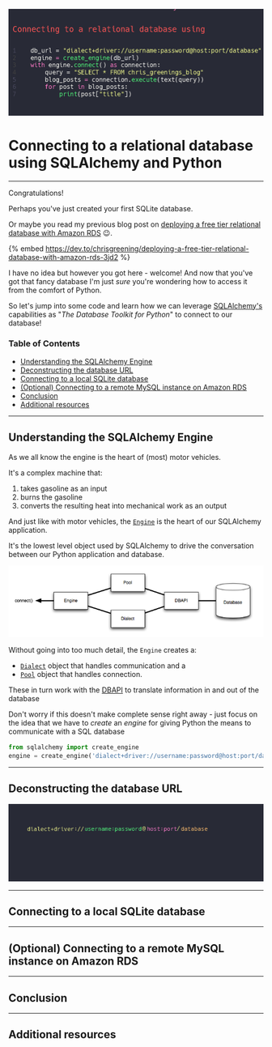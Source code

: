 ![Connecting to a relational database using SQLAlchemy and Python. Shows code snippet for connecting to a database.](./media/title%20image.gif)

# Connecting to a relational database using SQLAlchemy and Python

---

Congratulations!

Perhaps you've just created your first SQLite database.

Or maybe you read my previous blog post on [deploying a free tier relational database with Amazon RDS](https://dev.to/chrisgreening/deploying-a-free-tier-relational-database-with-amazon-rds-3jd2) :wink:.

{% embed https://dev.to/chrisgreening/deploying-a-free-tier-relational-database-with-amazon-rds-3jd2 %}

I have no idea but however you got here - welcome! And now that you've got that fancy database I'm just _sure_ you're wondering how to access it from the comfort of Python.

So let's jump into some code and learn how we can leverage [SQLAlchemy's](https://www.sqlalchemy.org/) capabilities as "_The Database Toolkit for Python_" to connect to our database!

### Table of Contents
- [Understanding the SQLAlchemy Engine](#understanding-the-sqlalchemy-engine)
- [Deconstructing the database URL](#deconstructing-the-database-url)
- [Connecting to a local SQLite database](#connecting-to-a-local-sqlite-database)
- [(Optional) Connecting to a remote MySQL instance on Amazon RDS](#connecting-to-a-relational-database-using-sqlalchemy-and-python)
- [Conclusion](#conclusion)
- [Additional resources](#additional-resources)

---

## Understanding the SQLAlchemy Engine
<a src="#understanding-the-sqlalchemy-engine"></a>

As we all know the engine is the heart of (most) motor vehicles.

It's a complex machine that:
1. takes gasoline as an input
2. burns the gasoline
3. converts the resulting heat into mechanical work as an output

And just like with motor vehicles, the [`Engine`](https://docs.sqlalchemy.org/en/14/core/connections.html#sqlalchemy.engine.Engine) is the heart of our SQLAlchemy application.

It's the lowest level object used by SQLAlchemy to drive the conversation between our Python application and database.

![Image showing the different layers between the database and our connection](media/engine%20configuration.PNG)

Without going into too much detail, the `Engine` creates a:
- [`Dialect`](https://docs.sqlalchemy.org/en/14/dialects/) object that handles communication and a
- [`Pool`](https://docs.sqlalchemy.org/en/14/core/pooling.html#sqlalchemy.pool.Pool) object that handles connection.

These in turn work with the [DBAPI](https://docs.sqlalchemy.org/en/14/glossary.html#term-DBAPI) to translate information in and out of the database

Don't worry if this doesn't make complete sense right away - just focus on the idea that we have to _create_ an _engine_ for giving Python the means to communicate with a SQL database

```python
from sqlalchemy import create_engine
engine = create_engine('dialect+driver://username:password@host:port/database')
```

---

## Deconstructing the database URL
<a src="#deconstructing-the-database-url"></a>
<!-- The most basic function of the Engine is to provide access to a Connection, which can then invoke SQL statements. To emit a textual statement to the database looks like: -->
![Animation showing the different parts of a SQLAlchemy connection string](./media/url%20connection%20string.gif)

---

## Connecting to a local SQLite database
<a src="#connecting-to-a-local-sqlite-database"></a>

---

## (Optional) Connecting to a remote MySQL instance on Amazon RDS
<a src="#connecting-to-a-remote-mysql-instance-on-amazon-rds"></a>

---

## Conclusion
<a src="#conclusion"></a>

---

## Additional resources
<a src="#additional-resources"></a>

